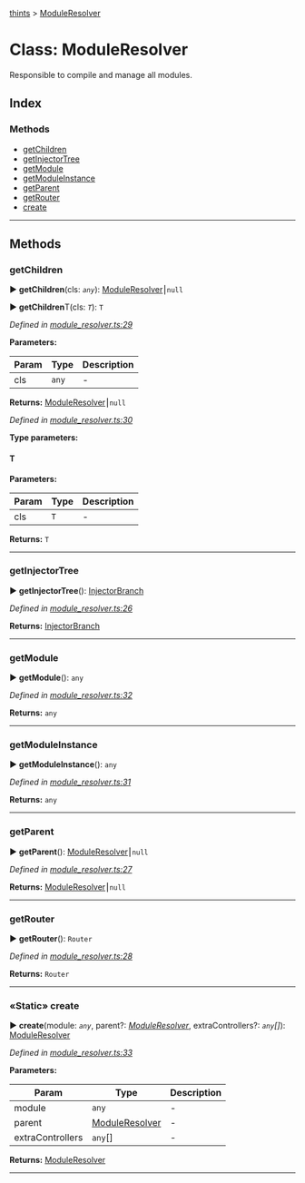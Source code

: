 [thints](../README.md) > [ModuleResolver](../classes/moduleresolver.md)



# Class: ModuleResolver


Responsible to compile and manage all modules.

## Index

### Methods

* [getChildren](moduleresolver.md#getchildren)
* [getInjectorTree](moduleresolver.md#getinjectortree)
* [getModule](moduleresolver.md#getmodule)
* [getModuleInstance](moduleresolver.md#getmoduleinstance)
* [getParent](moduleresolver.md#getparent)
* [getRouter](moduleresolver.md#getrouter)
* [create](moduleresolver.md#create)



---
## Methods
<a id="getchildren"></a>

###  getChildren

► **getChildren**(cls: *`any`*): [ModuleResolver](moduleresolver.md)⎮`null`

► **getChildren**T(cls: *`T`*): `T`




*Defined in [module_resolver.ts:29](https://github.com/digitalinfluencers/ThinTS/blob/d0ee093/src/module_resolver.ts#L29)*



**Parameters:**

| Param | Type | Description |
| ------ | ------ | ------ |
| cls | `any`   |  - |





**Returns:** [ModuleResolver](moduleresolver.md)⎮`null`




*Defined in [module_resolver.ts:30](https://github.com/digitalinfluencers/ThinTS/blob/d0ee093/src/module_resolver.ts#L30)*



**Type parameters:**

#### T 
**Parameters:**

| Param | Type | Description |
| ------ | ------ | ------ |
| cls | `T`   |  - |





**Returns:** `T`





___

<a id="getinjectortree"></a>

###  getInjectorTree

► **getInjectorTree**(): [InjectorBranch](injectorbranch.md)




*Defined in [module_resolver.ts:26](https://github.com/digitalinfluencers/ThinTS/blob/d0ee093/src/module_resolver.ts#L26)*





**Returns:** [InjectorBranch](injectorbranch.md)





___

<a id="getmodule"></a>

###  getModule

► **getModule**(): `any`




*Defined in [module_resolver.ts:32](https://github.com/digitalinfluencers/ThinTS/blob/d0ee093/src/module_resolver.ts#L32)*





**Returns:** `any`





___

<a id="getmoduleinstance"></a>

###  getModuleInstance

► **getModuleInstance**(): `any`




*Defined in [module_resolver.ts:31](https://github.com/digitalinfluencers/ThinTS/blob/d0ee093/src/module_resolver.ts#L31)*





**Returns:** `any`





___

<a id="getparent"></a>

###  getParent

► **getParent**(): [ModuleResolver](moduleresolver.md)⎮`null`




*Defined in [module_resolver.ts:27](https://github.com/digitalinfluencers/ThinTS/blob/d0ee093/src/module_resolver.ts#L27)*





**Returns:** [ModuleResolver](moduleresolver.md)⎮`null`





___

<a id="getrouter"></a>

###  getRouter

► **getRouter**(): `Router`




*Defined in [module_resolver.ts:28](https://github.com/digitalinfluencers/ThinTS/blob/d0ee093/src/module_resolver.ts#L28)*





**Returns:** `Router`





___

<a id="create"></a>

### «Static» create

► **create**(module: *`any`*, parent?: *[ModuleResolver](moduleresolver.md)*, extraControllers?: *`any`[]*): [ModuleResolver](moduleresolver.md)




*Defined in [module_resolver.ts:33](https://github.com/digitalinfluencers/ThinTS/blob/d0ee093/src/module_resolver.ts#L33)*



**Parameters:**

| Param | Type | Description |
| ------ | ------ | ------ |
| module | `any`   |  - |
| parent | [ModuleResolver](moduleresolver.md)   |  - |
| extraControllers | `any`[]   |  - |





**Returns:** [ModuleResolver](moduleresolver.md)





___


